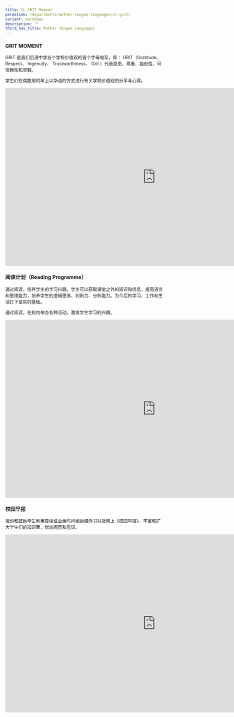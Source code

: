 ```yaml
---
title: CL GRIT Moment
permalink: /departments/mother-tongue-languages/cl-grit/
variant: markdown
description: ""
third_nav_title: Mother Tongue Languages
---
```

### **GRIT MOMENT**  
GRIT 是我们后港中学五个学校价值观的首个字母缩写，即： GRIT（Gratitude、 Respect、 Ingenuity、 Trustworthiness、 Grit ）代表感恩、尊重、独创性、可信赖性和坚毅。  

学生们在偶数周的早上以华语的方式进行有关学校价值观的分享与心得。  
  
<iframe src="https://docs.google.com/presentation/d/1uI0rKKKwLCv2hULp7e2PvMU1Mv0ib15Yt4oMtwKrmYI/embed?start=true&amp;loop=true&amp;delayms=3000" frameborder="0" width="960" height="569" allowfullscreen="true"></iframe>  

  
### **阅读计划（Reading Programme）**   
通过阅读，培养学生的学习兴趣。学生可以获取课堂之外的知识和信息，提高语言和思维能力，培养学生的逻辑思维、判断力、分析能力。为今后的学习、工作和生活打下坚实的基础。 

通过阅读，在校内举办各种活动，激发学生学习的兴趣。

<iframe src="https://docs.google.com/presentation/d/1629S_Ek10MFqLnuPCaSUdlhJPR2I0Lncf76XG9jGppo/embed?start=true&amp;loop=true&amp;delayms=3000" frameborder="0" width="960" height="569" allowfullscreen="true"></iframe>  


### **校园早报**
推动和鼓励学生利用晨读或业余时间阅读课外书以及网上《校园早报》，丰富和扩大学生们的知识面，增加阅历和见识。 
<iframe src="https://docs.google.com/presentation/d/1HmBV8deMQtLmZnzrCWizAXt9xPzqDGV9y4XWCmz8SeI/embed?start=true&amp;loop=true&amp;delayms=3000" frameborder="0" width="960" height="569" allowfullscreen="true"></iframe> 


